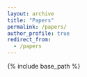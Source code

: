 ```yaml
---
layout: archive
title: "Papers"
permalink: /papers/
author_profile: true
redirect_from:
  - /papers
---
```

{% include base_path %}
